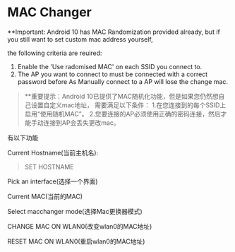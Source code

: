 # MAC Changer

**Important: Android 10 has MAC Randomization provided already, but if you still want to set custom mac address yourself,

the following criteria are reuired:

1. Enable the 'Use radomised MAC' on each SSID you connect to.
2.  The AP you want to connect to must be connected with a correct password before As Manually connect to a AP will lose the change mac.

> **重要提示：Android 10已提供了MAC随机化功能，但是如果您仍然想自己设置自定义mac地址， 需要满足以下条件： 1.在您连接到的每个SSID上启用“使用随机MAC”。 2.您要连接的AP必须使用正确的密码连接，然后才能手动连接到AP会丢失更改mac。 

有以下功能

Current Hostname(当前主机名):

> SET HOSTNAME



Pick an interface(选择一个界面)

Current MAC(当前的MAC)

Select macchanger mode(选择Mac更换器模式)

CHANGE MAC ON WLAN0(改变wlan0的MAC地址)

RESET MAC ON WLAN0(重启wlan0的MAC地址)

